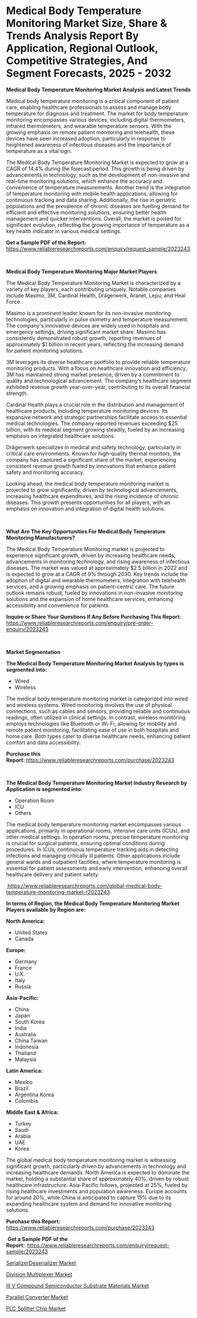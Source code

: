 <p><h1>Medical Body Temperature Monitoring Market Size, Share & Trends Analysis Report By Application, Regional Outlook, Competitive Strategies, And Segment Forecasts, 2025 - 2032</h1></p><p><strong>Medical Body Temperature Monitoring Market Analysis and Latest Trends</strong></p>
<p><p>Medical body temperature monitoring is a critical component of patient care, enabling healthcare professionals to assess and manage body temperature for diagnosis and treatment. The market for body temperature monitoring encompasses various devices, including digital thermometers, infrared thermometers, and wearable temperature sensors. With the growing emphasis on remote patient monitoring and telehealth, these devices have seen increased adoption, particularly in response to heightened awareness of infectious diseases and the importance of temperature as a vital sign.</p><p>The Medical Body Temperature Monitoring Market is expected to grow at a CAGR of 14.4% during the forecast period. This growth is being driven by advancements in technology, such as the development of non-invasive and real-time monitoring solutions, which enhance the accuracy and convenience of temperature measurements. Another trend is the integration of temperature monitoring with mobile health applications, allowing for continuous tracking and data sharing. Additionally, the rise in geriatric populations and the prevalence of chronic diseases are fuelling demand for efficient and effective monitoring solutions, ensuring better health management and quicker interventions. Overall, the market is poised for significant evolution, reflecting the growing importance of temperature as a key health indicator in various medical settings.</p></p>
<p><strong>Get a Sample PDF of the Report:&nbsp;</strong> <a href="https://www.reliableresearchreports.com/enquiry/request-sample/2023243?utm_campaign=34&utm_medium=2&utm_source=Github&utm_content=ia&utm_term=29032025&utm_id=medical-body-temperature-monitoring">https://www.reliableresearchreports.com/enquiry/request-sample/2023243</a></p>
<p>&nbsp;</p>
<p><strong>Medical Body Temperature Monitoring Major Market Players</strong></p>
<p><p>The Medical Body Temperature Monitoring Market is characterized by a variety of key players, each contributing uniquely. Notable companies include Masimo, 3M, Cardinal Health, Drägerwerk, Aranet, Lepu, and Heal Force.</p><p>Masimo is a prominent leader known for its non-invasive monitoring technologies, particularly in pulse oximetry and temperature measurement. The company's innovative devices are widely used in hospitals and emergency settings, driving significant market share. Masimo has consistently demonstrated robust growth, reporting revenues of approximately $1 billion in recent years, reflecting the increasing demand for patient monitoring solutions.</p><p>3M leverages its diverse healthcare portfolio to provide reliable temperature monitoring products. With a focus on healthcare innovation and efficiency, 3M has maintained strong market presence, driven by a commitment to quality and technological advancement. The company’s healthcare segment exhibited revenue growth year-over-year, contributing to its overall financial strength.</p><p>Cardinal Health plays a crucial role in the distribution and management of healthcare products, including temperature monitoring devices. Its expansive network and strategic partnerships facilitate access to essential medical technologies. The company reported revenues exceeding $25 billion, with its medical segment growing steadily, fueled by an increasing emphasis on integrated healthcare solutions.</p><p>Drägerwerk specializes in medical and safety technology, particularly in critical care environments. Known for high-quality thermal monitors, the company has captured a significant share of the market, experiencing consistent revenue growth fueled by innovations that enhance patient safety and monitoring accuracy.</p><p>Looking ahead, the medical body temperature monitoring market is projected to grow significantly, driven by technological advancements, increasing healthcare expenditures, and the rising incidence of chronic diseases. This growth presents opportunities for all players, with an emphasis on innovation and integration of digital health solutions.</p></p>
<p>&nbsp;</p>
<p><strong>What Are The Key Opportunities For Medical Body Temperature Monitoring Manufacturers?</strong></p>
<p><p>The Medical Body Temperature Monitoring market is projected to experience significant growth, driven by increasing healthcare needs, advancements in monitoring technology, and rising awareness of infectious diseases. The market was valued at approximately $2.5 billion in 2022 and is expected to grow at a CAGR of 9% through 2030. Key trends include the adoption of digital and wearable thermometers, integration with telehealth services, and a growing emphasis on patient-centric care. The future outlook remains robust, fueled by innovations in non-invasive monitoring solutions and the expansion of home healthcare services, enhancing accessibility and convenience for patients.</p></p>
<p><strong>Inquire or Share Your Questions If Any Before Purchasing This Report:</strong> <a href="https://www.reliableresearchreports.com/enquiry/pre-order-enquiry/2023243?utm_campaign=34&utm_medium=2&utm_source=Github&utm_content=ia&utm_term=29032025&utm_id=medical-body-temperature-monitoring">https://www.reliableresearchreports.com/enquiry/pre-order-enquiry/2023243</a></p>
<p>&nbsp;</p>
<p><strong>Market Segmentation</strong></p>
<p><strong>The Medical Body Temperature Monitoring Market Analysis by types is segmented into:</strong></p>
<p><ul><li>Wired</li><li>Wireless</li></ul></p>
<p><p>The medical body temperature monitoring market is categorized into wired and wireless systems. Wired monitoring involves the use of physical connections, such as cables and sensors, providing reliable and continuous readings, often utilized in clinical settings. In contrast, wireless monitoring employs technologies like Bluetooth or Wi-Fi, allowing for mobility and remote patient monitoring, facilitating ease of use in both hospitals and home care. Both types cater to diverse healthcare needs, enhancing patient comfort and data accessibility.</p></p>
<p><strong>Purchase this Report:&nbsp;</strong><a href="https://www.reliableresearchreports.com/purchase/2023243?utm_campaign=34&utm_medium=2&utm_source=Github&utm_content=ia&utm_term=29032025&utm_id=medical-body-temperature-monitoring">https://www.reliableresearchreports.com/purchase/2023243</a></p>
<p>&nbsp;</p>
<p><strong>The Medical Body Temperature Monitoring Market Industry Research by Application is segmented into:</strong></p>
<p><ul><li>Operation Room</li><li>ICU</li><li>Others</li></ul></p>
<p><p>The medical body temperature monitoring market encompasses various applications, primarily in operational rooms, intensive care units (ICUs), and other medical settings. In operation rooms, precise temperature monitoring is crucial for surgical patients, ensuring optimal conditions during procedures. In ICUs, continuous temperature tracking aids in detecting infections and managing critically ill patients. Other applications include general wards and outpatient facilities, where temperature monitoring is essential for patient assessments and early intervention, enhancing overall healthcare delivery and patient safety.</p></p>
<p><a href="https://www.reliableresearchreports.com/global-medical-body-temperature-monitoring-market-r2023243?utm_campaign=34&utm_medium=2&utm_source=Github&utm_content=ia&utm_term=29032025&utm_id=medical-body-temperature-monitoring">&nbsp;https://www.reliableresearchreports.com/global-medical-body-temperature-monitoring-market-r2023243</a></p>
<p><strong>In terms of Region, the Medical Body Temperature Monitoring Market Players available by Region are:</strong></p>
<p>
    <p> <strong> North America: </strong>
        <ul>
            <li>United States</li>
            <li>Canada</li>
        </ul>
        </p> 
    <p> <strong> Europe: </strong>
        <ul>
            <li>Germany</li>
            <li>France</li>
            <li>U.K.</li>
            <li>Italy</li>
            <li>Russia</li>
        </ul>
        </p> 
    <p> <strong> Asia-Pacific: </strong>
        <ul>
            <li>China</li>
            <li>Japan</li>
            <li>South Korea</li>
            <li>India</li>
            <li>Australia</li>
            <li>China Taiwan</li>
            <li>Indonesia</li>
            <li>Thailand</li>
            <li>Malaysia</li>
        </ul>
        </p> 
    <p> <strong> Latin America: </strong>
        <ul>
            <li>Mexico</li>
            <li>Brazil</li>
            <li>Argentina Korea</li>
            <li>Colombia</li>
        </ul>
        </p> 
    <p> <strong> Middle East & Africa: </strong>
        <ul>
            <li>Turkey</li>
            <li>Saudi</li>
            <li>Arabia</li>
            <li>UAE</li>
            <li>Korea</li>
        </ul>
    </p>
    </p>
<p><p>The global medical body temperature monitoring market is witnessing significant growth, particularly driven by advancements in technology and increasing healthcare demands. North America is expected to dominate the market, holding a substantial share of approximately 40%, driven by robust healthcare infrastructure. Asia-Pacific follows, projected at 25%, fueled by rising healthcare investments and population awareness. Europe accounts for around 20%, while China is anticipated to capture 15% due to its expanding healthcare system and demand for innovative monitoring solutions.</p></p>
<p><strong>Purchase this Report: </strong><a href="https://www.reliableresearchreports.com/purchase/2023243?utm_campaign=34&utm_medium=2&utm_source=Github&utm_content=ia&utm_term=29032025&utm_id=medical-body-temperature-monitoring">https://www.reliableresearchreports.com/purchase/2023243</a></p>
<p>&nbsp;<strong>Get a Sample PDF of the Report:&nbsp;&nbsp;</strong><a href="https://www.reliableresearchreports.com/enquiry/request-sample/2023243?utm_campaign=34&utm_medium=2&utm_source=Github&utm_content=ia&utm_term=29032025&utm_id=medical-body-temperature-monitoring">https://www.reliableresearchreports.com/enquiry/request-sample/2023243</a></p>
<p><strong></strong></p>
<p><p><a href="https://github.com/pomasifilo/Market-Research-Report-List-1/blob/main/serializerdeserializer-market.md?utm_campaign=34&utm_medium=2&utm_source=Github&utm_content=ia&utm_term=29032025&utm_id=medical-body-temperature-monitoring">SerializerDeserializer Market</a></p><p><a href="https://github.com/shefikagbons/Market-Research-Report-List-1/blob/main/division-multiplexer-market.md?utm_campaign=34&utm_medium=2&utm_source=Github&utm_content=ia&utm_term=29032025&utm_id=medical-body-temperature-monitoring">Division Multiplexer Market</a></p><p><a href="https://github.com/avikalitesjj/Market-Research-Report-List-1/blob/main/iii-v-compound-semiconductor-substrate-materials-market.md?utm_campaign=34&utm_medium=2&utm_source=Github&utm_content=ia&utm_term=29032025&utm_id=medical-body-temperature-monitoring">III V Compound Semiconductor Substrate Materials Market</a></p><p><a href="https://github.com/nontoengolo/Market-Research-Report-List-1/blob/main/parallel-converter-market.md?utm_campaign=34&utm_medium=2&utm_source=Github&utm_content=ia&utm_term=29032025&utm_id=medical-body-temperature-monitoring">Parallel Converter Market</a></p><p><a href="https://github.com/ceneabiruk11/Market-Research-Report-List-1/blob/main/plc-splitter-chip-market.md?utm_campaign=34&utm_medium=2&utm_source=Github&utm_content=ia&utm_term=29032025&utm_id=medical-body-temperature-monitoring">PLC Splitter Chip Market</a></p></p>